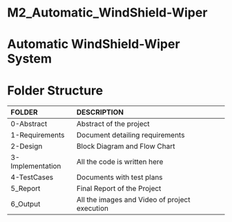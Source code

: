# M2_Automatic_WindShield-Wiper

# **Automatic WindShield-Wiper System**

	
# Folder Structure

|FOLDER|DESCRIPTION|
|:-----|:----------|
|0-Abstract|Abstract of the project|
|1-Requirements|Document detailing requirements|
|2-Design|Block Diagram and Flow Chart|
|3-Implementation|All the code is written here|
|4-TestCases|Documents with test plans|
|5_Report|Final Report of the Project|
|6_Output|All the images and Video of project execution|


